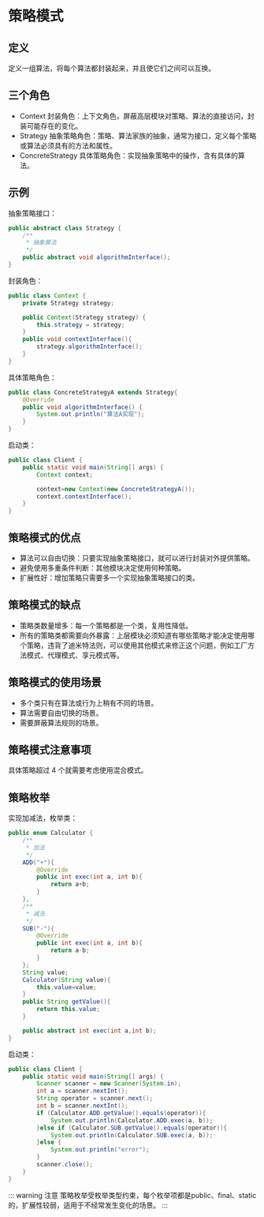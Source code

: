 # 策略模式

## 定义

定义一组算法，将每个算法都封装起来，并且使它们之间可以互换。

## 三个角色

- Context 封装角色：上下文角色，屏蔽高层模块对策略、算法的直接访问，封装可能存在的变化。
- Strategy 抽象策略角色：策略、算法家族的抽象，通常为接口，定义每个策略或算法必须具有的方法和属性。
- ConcreteStrategy 具体策略角色：实现抽象策略中的操作，含有具体的算法。

## 示例

抽象策略接口：

```java
public abstract class Strategy {
    /**
     * 抽象算法
     */
    public abstract void algorithmInterface();
}
```

封装角色：

```java
public class Context {
    private Strategy strategy;

    public Context(Strategy strategy) {
        this.strategy = strategy;
    }
    public void contextInterface(){
        strategy.algorithmInterface();
    }
}
```

具体策略角色：

```java
public class ConcreteStrategyA extends Strategy{
    @Override
    public void algorithmInterface() {
        System.out.println("算法A实现");
    }
}
```

启动类：

```java
public class Client {
    public static void main(String[] args) {
        Context context;

        context=new Context(new ConcreteStrategyA());
        context.contextInterface();
    }
}
```

## 策略模式的优点

- 算法可以自由切换：只要实现抽象策略接口，就可以进行封装对外提供策略。
- 避免使用多重条件判断：其他模块决定使用何种策略。
- 扩展性好：增加策略只需要多一个实现抽象策略接口的类。

## 策略模式的缺点

- 策略类数量增多：每一个策略都是一个类，复用性降低。
- 所有的策略类都需要向外暴露：上层模块必须知道有哪些策略才能决定使用哪个策略，违背了迪米特法则，可以使用其他模式来修正这个问题，例如工厂方法模式、代理模式、享元模式等。

## 策略模式的使用场景

- 多个类只有在算法或行为上稍有不同的场景。
- 算法需要自由切换的场景。
- 需要屏蔽算法规则的场景。

## 策略模式注意事项

具体策略超过 4 个就需要考虑使用混合模式。

## 策略枚举

实现加减法，枚举类：

```java
public enum Calculator {
    /**
     * 加法
     */
    ADD("+"){
        @Override
        public int exec(int a, int b){
            return a+b;
        }
    },
    /**
     * 减法
     */
    SUB("-"){
        @Override
        public int exec(int a, int b){
            return a-b;
        }
    };
    String value;
    Calculator(String value){
        this.value=value;
    }
    public String getValue(){
        return this.value;
    }

    public abstract int exec(int a,int b);
}
```

启动类：

```java
public class Client {
    public static void main(String[] args) {
        Scanner scanner = new Scanner(System.in);
        int a = scanner.nextInt();
        String operator = scanner.next();
        int b = scanner.nextInt();
        if (Calculator.ADD.getValue().equals(operator)){
            System.out.println(Calculator.ADD.exec(a, b));
        }else if (Calculator.SUB.getValue().equals(operator)){
            System.out.println(Calculator.SUB.exec(a, b));
        }else {
            System.out.println("error");
        }
        scanner.close();
    }
}
```

::: warning 注意
策略枚举受枚举类型约束，每个枚举项都是public、final、static的，扩展性较弱，适用于不经常发生变化的场景。
:::
